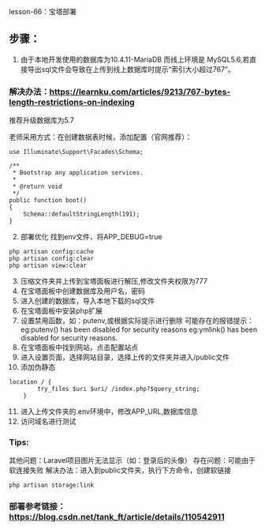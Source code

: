 lesson-66：宝塔部署

## 步骤：
1. 由于本地开发使用的数据库为10.4.11-MariaDB 而线上环境是 MySQL5.6,若直接导出sql文件会导致在上传到线上数据库时提示“索引大小超过767”。

### 解决办法：https://learnku.com/articles/9213/767-bytes-length-restrictions-on-indexing
推荐升级数据库为5.7

老师采用方式：在创建数据表时候，添加配置（官网推荐）：

```
use Illuminate\Support\Facades\Schema;

/**
 * Bootstrap any application services.
 *
 * @return void
 */
public function boot()
{
    Schema::defaultStringLength(191);
}
```

2. 部署优化
找到env文件，将APP_DEBUG=true
```
php artisan config:cache
php artisan config:clear
php artisan view:clear

```


3. 压缩文件夹并上传到宝塔面板进行解压,修改文件夹权限为777
4. 在宝塔面板中创建数据库及用户名，密码
5. 进入创建的数据库，导入本地下载的sql文件
6. 在宝塔面板中安装php扩展
7. 设置禁用函数，如：putenv,或根据实际提示进行删除
可能存在的报错提示：
eg:putenv() has been disabled for security reasons
eg:ymlink() has been disabled for security reasons.
8. 在宝塔面板中找到网站，点击配置站点
9. 进入设置页面，选择网站目录，选择上传的文件夹并进入/public文件
10. 添加伪静态
```
location / {
        try_files $uri $uri/ /index.php?$query_string;
    }
```


11. 进入上传文件夹的.env环境中，修改APP_URL,数据库信息
12. 访问域名进行测试

### Tips:
其他问题：Laravel项目图片无法显示（如：登录后的头像）
存在问题：可能由于软连接失败
解决办法：进入到public文件夹，执行下方命令，创建软链接
```
php artisan storage:link
```
### 部署参考链接：https://blog.csdn.net/tank_ft/article/details/110542911
